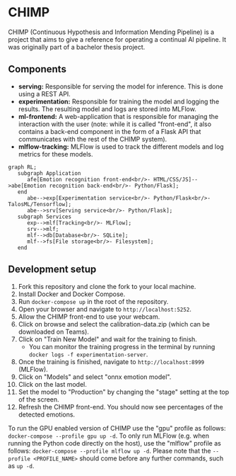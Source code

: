 # CHIMP
CHIMP (Continuous Hypothesis and Information Mending Pipeline) is a project that aims to give a reference for operating a continual AI pipeline. It was originally part of a bachelor thesis project.

## Components
- **serving:** Responsible for serving the model for inference. This is done using a REST API.
- **experimentation:** Responsible for training the model and logging the results. The resulting model and logs are stored into MLFlow.
- **ml-frontend:** A web-application that is responsible for managing the interaction with the user (note: while it is called "front-end", it also contains a back-end component in the form of a Flask API that communicates with the rest of the CHIMP system).
- **mlflow-tracking:** MLFlow is used to track the different models and log metrics for these models.

```mermaid
graph RL;
   subgraph Application
      afe[Emotion recognition front-end<br/>- HTML/CSS/JS]-->abe[Emotion recognition back-end<br/>- Python/Flask];
   end
      abe-->exp[Experimentation service<br/>- Python/Flask<br/>- TalosML/Tensorflow];
      abe-->srv[Serving service<br/>- Python/Flask];
   subgraph Services
      exp-->mlf[Tracking<br/>- MLFlow];
      srv-->mlf;
      mlf-->db[Database<br/>- SQLite];
      mlf-->fs[File storage<br/>- Filesystem];
   end
```

## Development setup
1. Fork this repository and clone the fork to your local machine.
2. Install Docker and Docker Compose.
3. Run `docker-compose up` in the root of the repository.
4. Open your browser and navigate to `http://localhost:5252`.
5. Allow the CHIMP front-end to use your webcam.
6. Click on browse and select the calibration-data.zip (which can be downloaded on Teams).
7. Click on "Train New Model" and wait for the training to finish.
   - You can monitor the training progress in the terminal by running `docker logs -f experimentation-server`.
8. Once the training is finished, navigate to `http://localhost:8999` (MLFlow).
9. Click on "Models" and select "onnx emotion model".
10. Click on the last model.
11. Set the model to "Production" by changing the "stage" setting at the top of the screen.
12. Refresh the CHIMP front-end. You should now see percentages of the detected emotions.

To run the GPU enabled version of CHIMP use the "gpu" profile as follows: `docker-compose --profile gpu up -d`. To only run MLFlow (e.g. when running the Python code directly on the host), use the "mlflow" profile as follows: `docker-compose --profile mlflow up -d`. Please note that the `--profile <PROFILE_NAME>` should come before any further commands, such as `up -d`.
